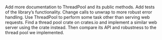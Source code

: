 Add more documentation to ThreadPool and its public methods.
Add tests of the library’s functionality.
Change calls to unwrap to more robust error handling.
Use ThreadPool to perform some task other than serving web requests.
Find a thread pool crate on crates.io and implement a similar web server using the crate instead. Then compare its API and robustness to the thread pool we implemented.
